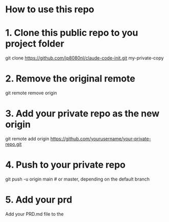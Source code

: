 # How to use this repo 

  # 1. Clone this public repo to you project folder
  git clone https://github.com/jp8080nl/claude-code-init.git my-private-copy

  # 2. Remove the original remote
  git remote remove origin

  # 3. Add your private repo as the new origin
  git remote add origin https://github.com/yourusername/your-private-repo.git

  # 4. Push to your private repo
  git push -u origin main  # or master, depending on the default branch

  # 5. Add your prd
  Add your PRD.md file to the
